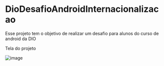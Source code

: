 # DioDesafioAndroidInternacionalizacao

Esse projeto tem o objetivo de realizar um desafio para alunos do curso de android da DIO


Tela do projeto

![image](https://github.com/MarlonnLima/DioDesafioAndroidInternacionalizacao/assets/102876942/529cb6d4-a157-471a-a9ad-2e1573b34bd1)
